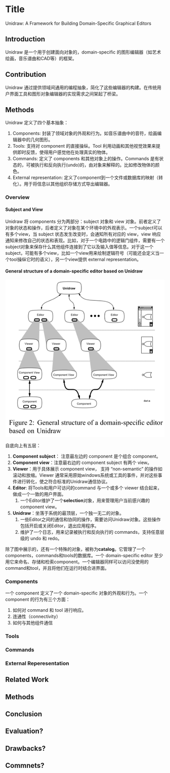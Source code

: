 # Title

Unidraw: A Framework for Building Domain-Specific Graphical Editors

## Introduction 

Unidraw 是一个用于创建面向对象的，domain-specific 的图形编辑器（如艺术绘画，音乐谱曲和CAD等）的框架。

## Contribution

Unidraw 通过提供领域间通用的编程抽象，简化了这些编辑器的构建。在传统用户界面工具和图形对象编辑器的实现需求之间架起了桥梁。

## Methods

Unidraw 定义了四个基本抽象：

1. Components: 封装了领域对象的外观和行为。如音乐谱曲中的音符，绘画编辑器中的几何图形。
2. Tools: 支持对 component 的直接操纵。Tool 利用动画和其他视觉效果来提供即时反馈，使得用户感觉他在处理真实的物体。
3. Commands: 定义了 components 和其他对象上的操作。Commands 是有状态的，可被执行和反向执行(undo)的，由对象来解释的。比如修改物体的颜色。
4. External representation: 定义了component到一个文件或数据库的映射（转化）。用于将信息以其他组织存储方式导出编辑器。

### Overview

#### Subject and View

Unidraw 将 components 分为两部分：subject 对象和 view 对象。前者定义了对象的状态和操作，后者定义了对象在某个环境中的外观表示。一个subject可以有多个view，当 subject 状态发生改变时，会通知所有对应的 view，view 响应通知来修改自己的状态和表现。比如，对于一个电路中的逻辑门组件，需要有一个subject对象来保存什么其他组件连接到了它以及输入值等信息。对于这一个subject，可能有多个view，比如一个view用来绘制逻辑符号（可能还会定义当一个tool操纵它时的语义），另一个view提供 external representation。

#### General structure of a domain-specific editor based on Unidraw

![General structure of a domain-specific editor based on Unidraw](./unidraw-structure.png)

自底向上有五层：
1. **Component subject**： 注意最左边的 component 是个组合 component。
2. **Component view**：注意最右边的 component subject 有两个 view。
3. **Viewer**：用于具体展示 component view， 支持 “non-semantic” 的操作如滚动和放缩。Viewer 通常采用原始windows系统或工具的事件，并对这些事件进行转化，使之符合标准的Unidraw通信协议。
4. **Editor**: 将Tools和用户可访问的command 与一个或多个 viewer 结合起来，做成一个一致的用户界面。
   1. 一个Editor维护了一个**selection**对象，用来管理用户当前感兴趣的 component view。
5. **Unidraw**：坐落于系统的最顶层，一个独一无二的对象。
   1. 一些Editor之间的通信和协同的操作，需要访问Unidraw对象。这些操作包括开启或关闭Editor，退出应用程序。
   2. 维护了一个日志，用来记录被执行和反向执行的 commands，支持任意层级的 undo 和 redo。

除了图中展示的，还有一个特殊的对象，被称为**catalog**。它管理了一个components，commands和tools的数据库。一个 domain-specific editor 至少用它来命名、存储和检索component。一个编辑器同样可以访问没使用的command和tool，并且将他们在运行时结合进界面。

### Components

一个 component 定义了一个 domain-specific 对象的外观和行为。一个 component 的行为有三个方面：
1. 如何对 command 和 tool 进行响应。
2. 连通性（connectivity）
3. 如何与其他组件通信

### Tools

### Commands

### External Reperesentation

## Related Work


## Methods

## Conclusion 

## Evaluation?

## Drawbacks?

## Commnets?